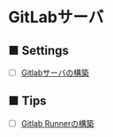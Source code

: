 # GitLabサーバ
## ■ Settings
- [ ] [Gitlabサーバの構築](https://github.com/thetaru/memorandum/tree/master/OS/Linux/CentOS8/GitLab/gitlab_server)

## ■ Tips
- [ ] [Gitlab Runnerの構築](https://github.com/thetaru/memorandum/tree/master/OS/Linux/CentOS8/GitLab/gitlab_runner)

